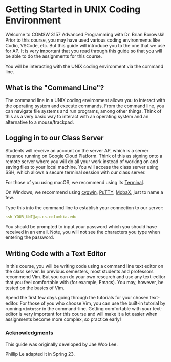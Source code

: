 # Getting Started in UNIX Coding Environment

Welcome to COMSW 3157 Advanced Programming with Dr. Brian Borowski! Prior to this course, you may have used various coding environments like Codio, VSCode, etc. But this guide will introduce you to the one that we use for AP. It is very important that you read through this guide so that you will be able to do the assignments for this course. 

You will be interacting with the UNIX coding environment via the command line. 

## What is the "Command Line"?
The command line in a UNIX coding environment allows you to interact with the operating system and execute commands. From the command line, you can navigate file systems and run programs, among other things. Think of this as a very basic way to interact with an operating system and an alternative to a mouse/trackpad. 

## Logging in to our Class Server 
Students will receive an account on the server AP, which is a server instance running on Google Cloud Platform. Think of this as signing onto a remote server where you will do all your work instead of working on and saving files to your local machine. You will access the class server using SSH, which allows a secure terminal session with our class server.

For those of you using macOS, we recommend using its [Terminal](https://support.apple.com/guide/terminal/welcome/mac).

On Windows, we recommend using [cygwin](https://www.cygwin.com/), [PuTTY](https://www.putty.org/), [MobaX](https://mobaxterm.mobatek.net/), just to name a few.

Type this into the command line to establish your connection to our server: 

```yaml
ssh YOUR_UNI@ap.cs.columbia.edu
```
You should be prompted to input your password which you should have received in an email. Note, you will not see the characters you type when entering the password. 

## Writing Code with a Text Editor
In this course, you will be writing code using a command line text editor on the class server. In previous semesters, most students and professors recommend Vim. But you can do your own research and use any text-editor that you feel comfortable with (for example, Emacs). You may, however, be tested on the basics of Vim.

Spend the first few days going through the tutorials for your chosen text-editor. For those of you who choose Vim, you can use the built-in tutorial by running `vimtutor` in the command-line. Getting comfortable with your text-editor is very important for this course and will make it a lot easier when assignments become more complex, so practice early! 


### Acknowledgments 
This guide was originally developed by Jae Woo Lee. 

Phillip Le adapted it in Spring 23.
